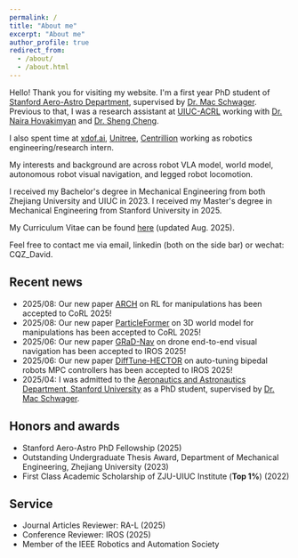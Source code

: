 ```yaml
---
permalink: /
title: "About me"
excerpt: "About me"
author_profile: true
redirect_from: 
  - /about/
  - /about.html
---
```

Hello! Thank you for visiting my website. I'm a first year PhD student of [Stanford Aero-Astro Department](https://aa.stanford.edu/), supervised by [Dr. Mac Schwager](https://web.stanford.edu/~schwager/). Previous to that, I was a research assistant at [UIUC-ACRL](https://naira.mechse.illinois.edu/) working with [Dr. Naira Hovakimyan](https://mechse.illinois.edu/people/profile/nhovakim) and [Dr. Sheng Cheng](https://sheng-cheng.github.io/). 

I also spent time at [xdof.ai](https://www.xdof.ai/), [Unitree](https://www.unitree.com/), [Centrillion](https://www.centrilliontech.com/) working as robotics engineering/research intern. 

My interests and background are across robot VLA model, world model, autonomous robot visual navigation, and legged robot locomotion. 

I received my Bachelor's degree in Mechanical Engineering from both Zhejiang University and UIUC in 2023. I received my Master's degree in Mechanical Engineering from Stanford University in 2025.

My Curriculum Vitae can be found [here](https://drive.google.com/file/d/1hRjFMjWGBZIVApMoVQ9LwcmV5tMa3Pal/view?usp=sharing) (updated Aug. 2025).

Feel free to contact me via email, linkedin (both on the side bar) or wechat: CQZ_David.

Recent news
------
* 2025/08: Our new paper [ARCH](https://long-horizon-assembly.github.io/) on RL for manipulations has been accepted to CoRL 2025!
* 2025/08: Our new paper [ParticleFormer](https://suninghuang19.github.io/particleformer_page/) on 3D world model for manipulations has been accepted to CoRL 2025!
* 2025/06: Our new paper [GRaD-Nav](https://qianzhong-chen.github.io/gradnav.github.io/) on drone end-to-end visual navigation has been accepted to IROS 2025!
* 2025/06: Our new paper [DiffTune-HECTOR](https://sites.google.com/view/difftune-hector/home) on auto-tuning bipedal robots MPC controllers has been accepted to IROS 2025!
* 2025/04: I was admitted to the [Aeronautics and Astronautics Department, Stanford University](https://aa.stanford.edu) as a PhD student, supervised by [Dr. Mac Schwager](https://web.stanford.edu/~schwager/).
<!-- * 2024/06: I started a new role as robotics algorithm engineer at [Centrillion Technologies](https://www.centrilliontech.com/), focusing on building LLM-driven mobile manipulation robot for bio-science lab experiments assistance.   -->
  
<!-- * 2024/02: I started a new role as research assistant at [Stanford-MSL](https://msl.stanford.edu/), my project is end-to-end mobile robot navigation and control policy based on 3DGS and differentiable RL. -->

<!-- * 2023/10: I present my RA-L paper on [IROS 2023](https://ieee-iros.org/), my poster can be found [here](https://drive.google.com/file/d/1kgR-Wkw_1a_R67KK-74c22X9KeGUi6sc/view?usp=drive_link), with some event photos [photo1](https://drive.google.com/file/d/1ewSDxctsEqfInZprZgRUn82ginDMWBJq/view?usp=drive_link) [photo2](https://drive.google.com/file/d/1Xq9Uasjo0LTI3LR7Ays0lBjOwlJr5lix/view?usp=drive_link)
* 2023/09: I started my Master of Science in Mechanical Engineering at Stanford University
* 2023/06: I joined [Unitree Robotics](https://m.unitree.com/) as an intern robotics control enginer, focusing on quadrupedal robot deep reinforcement learning control and locomotion.
* 2023/06: I graduated from Zhejiang University, with a Bachelor of Enginineering in Mechanical Engineering.
* 2023/06: I graduated from University of Illinois Urbana-Champaign, with a Bachelor of Science in Mechanical Engineering.
* 2023/04: Our new paper on fast UAV trajectory planning via simultaneous spatial and temporal assignments has been accepted by IEEE RA-L! The preprint is available on [arxiv](https://arxiv.org/abs/2211.15902). -->

Honors and awards
------

* Stanford Aero-Astro PhD Fellowship (2025)
* Outstanding Undergraduate Thesis Award, Department of Mechanical Engineering, Zhejiang University (2023) 
* First Class Academic Scholarship of ZJU-UIUC Institute (**Top 1%**) (2022)

<!-- * Dean's List of UIUC (2022) -->

Service
------
<!-- * Journal Reviewer: IEEE Transactions on Control Systems Technology, Automatica, Journal of Guidance, Control, and Dynamics, IEEE Control Systems Letters, IEEE Transactions on Aerospace and Electronic Systems, IEEE Transactions on Industrial Informatics -->
* Journal Articles Reviewer: RA-L (2025) 
* Conference Reviewer: IROS (2025)
* Member of the IEEE Robotics and Automation Society
